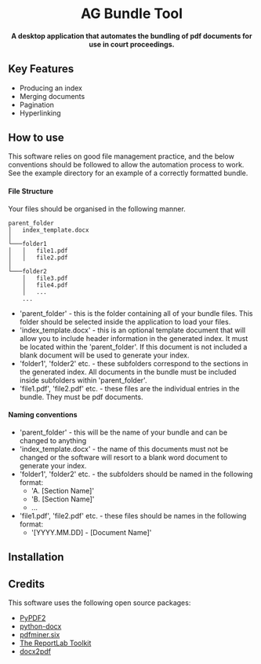 <h1 align="center">AG Bundle Tool</h1>

<h4 align="center">A desktop application that automates the bundling of pdf documents for use in court proceedings.</h4>

## Key Features

* Producing an index
* Merging documents
* Pagination
* Hyperlinking

## How to use

This software relies on good file management practice, and the below conventions should be followed to allow the automation process to work. See the example directory for an example of a correctly formatted bundle.

#### File Structure

Your files should be organised in the following manner.

```
parent_folder
│   index_template.docx  
│
└───folder1
│   │   file1.pdf
│   │   file2.pdf
│   
└───folder2
    │   file3.pdf
    │   file4.pdf
    │   ...
    ...
```
* 'parent_folder' - this is the folder containing all of your bundle files. This folder should be selected inside the application to load your files.
* 'index_template.docx' - this is an optional template document that will allow you to include header information in the generated index. It must be located within the 'parent_folder'. If this document is not included a blank document will be used to generate your index. 
* 'folder1', 'folder2' etc. - these subfolders correspond to the sections in the generated index. All documents in the bundle must be included inside subfolders within 'parent_folder'.
* 'file1.pdf', 'file2.pdf' etc. - these files are the individual entries in the bundle. They must be pdf documents.

#### Naming conventions

* 'parent_folder' - this will be the name of your bundle and can be changed to anything
* 'index_template.docx' - the name of this documents must not be changed or the software will resort to a blank word document to generate your index.
* 'folder1', 'folder2' etc. - the subfolders should be named in the following format:
  * 'A. [Section Name]'
  * 'B. [Section Name]'
  * ...
* 'file1.pdf', 'file2.pdf' etc. - these files should be names in the following format:
  * '[YYYY.MM.DD] - [Document Name]'
  

## Installation

## Credits

This software uses the following open source packages:
* [PyPDF2](https://pypdf2.readthedocs.io/en/latest/)
* [python-docx](https://python-docx.readthedocs.io/en/latest/)
* [pdfminer.six](https://pdfminersix.readthedocs.io/en/latest/)
* [The ReportLab Toolkit](https://www.reportlab.com/)
* [docx2pdf](https://github.com/AlJohri/docx2pdf)
